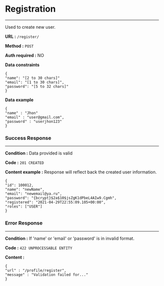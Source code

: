 # Registration
____

Used to create new user.

**URL :** `/register/`

**Method :** `POST`

**Auth required :** NO

**Data constraints**

```
{
"name": "[2 to 30 chars]"
"email": "[1 to 30 chars]",
"password": "[5 to 32 chars]"
}
```

**Data example**

```
{
"name" : "Jhon"
"email" : "user@gmail.com",
"password" : "userjhon123"
}
```

### Success Response
____

**Condition :** Data provided is valid

**Code :** `201 CREATED`

**Content example :** Response will reflect back the created user information.

```
{
"id": 100012,
"name": "newName",
"email": "newemail@ya.ru",
"password": "{bcrypt}$2a$10$jsZgK1dPbeL4AIw9.Cgmh",
"registered": "2021-04-29T22:55:09.105+00:00",
"roles": ["USER"]
}
```

### Error Response
____

**Condition :** If 'name' or 'email' or 'password' is 
in invalid format.

**Code :** `422 UNPROCESSABLE ENTITY`

**Content :**

```
{
"url" : "/profile/register",
"message" : "Validation failed for..."
}
```